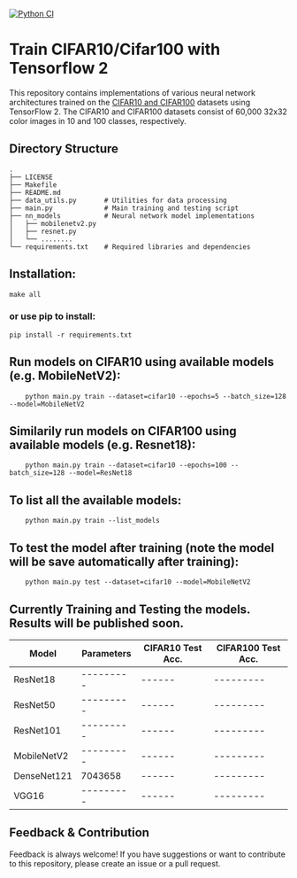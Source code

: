 [![Python CI](https://github.com/hussainsan/tensorflow_cifar/actions/workflows/python_ci.yml/badge.svg)](https://github.com/hussainsan/tensorflow_cifar/actions/workflows/python_ci.yml)

# Train CIFAR10/Cifar100 with Tensorflow 2

This repository contains implementations of various neural network architectures trained on the [CIFAR10 and CIFAR100](https://www.cs.toronto.edu/~kriz/cifar.html) datasets using TensorFlow 2. The CIFAR10 and CIFAR100 datasets consist of 60,000 32x32 color images in 10 and 100 classes, respectively.


## Directory Structure
```plaintext
.
├── LICENSE
├── Makefile
├── README.md
├── data_utils.py       # Utilities for data processing
├── main.py             # Main training and testing script
├── nn_models           # Neural network model implementations
│   ├── mobilenetv2.py
│   ├── resnet.py
│   └── ........ 
└── requirements.txt    # Required libraries and dependencies
```

## Installation:
```
make all
```
### or use pip to install:
```
pip install -r requirements.txt
```

## Run models on CIFAR10 using available models (e.g. MobileNetV2):
```
    python main.py train --dataset=cifar10 --epochs=5 --batch_size=128 --model=MobileNetV2

```

## Similarily run models on CIFAR100 using available models (e.g. Resnet18):
```
    python main.py train --dataset=cifar10 --epochs=100 --batch_size=128 --model=ResNet18

```
## To list all the available models:
```
    python main.py train --list_models

```

## To test the model after training (note the model will be save automatically after training):
```
    python main.py test --dataset=cifar10 --model=MobileNetV2

```


## Currently Training and Testing the models. Results will be published soon. 

| Model           |Parameters|CIFAR10 Test Acc.| CIFAR100 Test Acc.|
|-----------------|---------|---------|---------|
| ResNet18        |---------| ------  |---------|
| ResNet50        |---------| ------  |---------|
| ResNet101       |---------| ------  |---------|
| MobileNetV2     |---------| ------  |---------|
| DenseNet121     |7043658| ------  |---------|
| VGG16           |---------| ------  |---------|

## Feedback & Contribution
Feedback is always welcome! If you have suggestions or want to contribute to this repository, please create an issue or a pull request.
